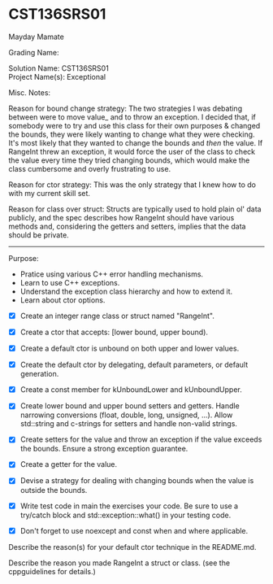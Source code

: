 # CST136SRS01
Mayday Mamate

Grading Name: 

Solution Name: CST136SRS01  
Project Name(s): Exceptional

Misc. Notes:  

Reason for bound change strategy: The two strategies I was debating between were to move value_ and to throw an exception. I decided that, if somebody were to try and use this class for their own purposes & changed the bounds, they were likely wanting to change what they were checking. It's most likely that they wanted to change the bounds and *then* the value. If RangeInt threw an exception, it would force the user of the class to check the value every time they tried changing bounds, which would make the class cumbersome and overly frustrating to use.  

Reason for ctor strategy: This was the only strategy that I knew how to do with my current skill set.  

Reason for class over struct: Structs are typically used to hold plain ol' data publicly, and the spec describes how RangeInt should have various methods and, considering the getters and setters, implies that the data should be private.  

---

Purpose:

- Pratice using various C++ error handling mechanisms.
- Learn to use C++ exceptions.
- Understand the exception class hierarchy and how to extend it. 
- Learn about ctor options. 

-[x] Create an integer range class or struct named "RangeInt".  

-[x] Create a ctor that accepts: \[lower bound, upper bound).  
-[x] Create a default ctor is unbound on both upper and lower values.  

-[x] Create the default ctor by delegating, default parameters, or default generation.  

-[x] Create a const member for kUnboundLower and kUnboundUpper.  

-[x] Create lower bound and upper bound setters and getters. Handle narrowing conversions (float, double, long, unsigned, ...). Allow std::string and c-strings for setters and handle non-valid strings.  

-[x] Create setters for the value and throw an exception if the value exceeds the bounds. Ensure a strong exception guarantee.  

-[x] Create a getter for the value.  

-[x] Devise a strategy for dealing with changing bounds when the value is outside the bounds.  

-[x] Write test code in main the exercises your code. Be sure to use a try/catch block and std::exception::what() in your testing code.  

-[x] Don't forget to use noexcept and const when and where applicable.  

Describe the reason(s) for your default ctor technique in the README.md.  

Describe the reason you made RangeInt a struct or class. (see the cppguidelines for details.)
